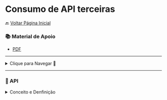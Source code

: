 <h1 id="topo">Consumo de API terceiras</h1>

🔙 [Voltar Página Inicial](https://github.com/brseghese/hiring-coders-3-vtex-gama)

<h3> 📚 Material de Apoio</h3>

- [PDF](https://drive.google.com/file/d/1cE4IcM7_RCnpBm3P7aP6__INv1XAhCW3/view)

---

<details>

<summary>Clique para Navegar 🔽</summary>

- <a href="#0">API</a>

</details>

---

<h3 id="0"> 🔶​ API</h3>

<details>

<summary>Conceito e Denfinição</summary>

#### 🔷

</details>
